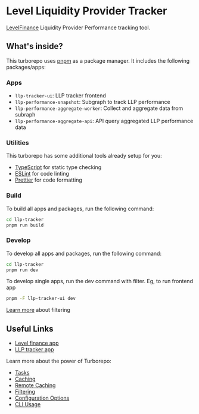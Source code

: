 # Level Liquidity Provider Tracker

[LevelFinance](https://level.finance) Liquidity Provider Performance tracking tool.

## What's inside?

This turborepo uses [pnpm](https://pnpm.io) as a package manager. It includes the following packages/apps:

### Apps

- `llp-tracker-ui`: LLP tracker frontend
- `llp-performance-snapshot`: Subgraph to track LLP performance
- `llp-performance-aggregate-worker`: Collect and aggregate data from subraph
- `llp-performance-aggregate-api`: API query aggregated LLP performance data

### Utilities

This turborepo has some additional tools already setup for you:

- [TypeScript](https://www.typescriptlang.org/) for static type checking
- [ESLint](https://eslint.org/) for code linting
- [Prettier](https://prettier.io) for code formatting

### Build

To build all apps and packages, run the following command:

```sh
cd llp-tracker
pnpm run build
```

### Develop

To develop all apps and packages, run the following command:

```sh
cd llp-tracker
pnpm run dev
```

To develop single apps, run the dev command with filter. Eg, to run frontend app

```sh
pnpm -F llp-tracker-ui dev
```

[Learn more](https://turbo.build/repo/docs/core-concepts/monorepos/filtering) about filtering

## Useful Links

- [Level finance app](https://app.level.finance)
- [LLP tracker app](https://llp.level.finance)

Learn more about the power of Turborepo:

- [Tasks](https://turbo.build/repo/docs/core-concepts/monorepos/running-tasks)
- [Caching](https://turbo.build/repo/docs/core-concepts/caching)
- [Remote Caching](https://turbo.build/repo/docs/core-concepts/remote-caching)
- [Filtering](https://turbo.build/repo/docs/core-concepts/monorepos/filtering)
- [Configuration Options](https://turbo.build/repo/docs/reference/configuration)
- [CLI Usage](https://turbo.build/repo/docs/reference/command-line-reference)
